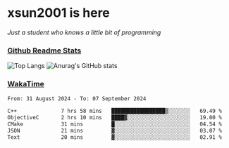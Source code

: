 # xsun2001 is here

*Just a student who knows a little bit of programming*

### [Github Readme Stats](https://github.com/anuraghazra/github-readme-stats)

![Top Langs](https://github-readme-stats.vercel.app/api/top-langs/?username=xsun2001&layout=compact&theme=radical) ![Anurag's GitHub stats](https://github-readme-stats.vercel.app/api?username=xsun2001&show_icons=true&theme=radical)

### [WakaTime](https://wakatime.com)

<!--START_SECTION:waka-->

```txt
From: 31 August 2024 - To: 07 September 2024

C++              7 hrs 58 mins   █████████████████▒░░░░░░░   69.49 %
ObjectiveC       2 hrs 10 mins   ████▓░░░░░░░░░░░░░░░░░░░░   19.00 %
CMake            31 mins         █░░░░░░░░░░░░░░░░░░░░░░░░   04.54 %
JSON             21 mins         ▓░░░░░░░░░░░░░░░░░░░░░░░░   03.07 %
Text             20 mins         ▓░░░░░░░░░░░░░░░░░░░░░░░░   02.91 %
```

<!--END_SECTION:waka-->
